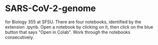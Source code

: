 # SARS-CoV-2-genome
for Biology 355 at SFSU. 
There are four notebooks, identified by the extension .ipynb.  Open a notebook by clicking on it, then click on the blue button that says "Open in Colab".  Work through the notebooks consecutively.
